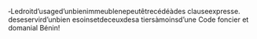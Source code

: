 ‐Ledroitd’usaged’unbienimmeublenepeutêtrecédéàdes clauseexpresse.
deseservird’unbien esoinsetdeceuxdesa
tiersàmoinsd’une
Code foncier et domanial
Bénin!